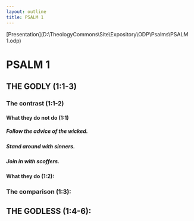 ```yaml
---
layout: outline
title: PSALM 1
---
```

[Presentation](D:\TheologyCommons\Site\Expository\ODP\Psalms\PSALM 1.odp)
# PSALM 1 
## THE GODLY (1:1-3) 
###  The contrast (1:1-2) 
####  What they do not do (1:1) 
#####  Follow the advice of the wicked. 
#####  Stand around with sinners. 
#####  Join in with scoffers. 
####  What they do (1:2): 
###  The comparison (1:3): 
## THE GODLESS (1:4-6): 
